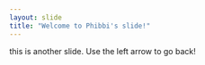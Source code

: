```yaml
---
layout: slide
title: "Welcome to Phibbi's slide!"
---
```

this is another slide.
Use the left arrow to go back!

